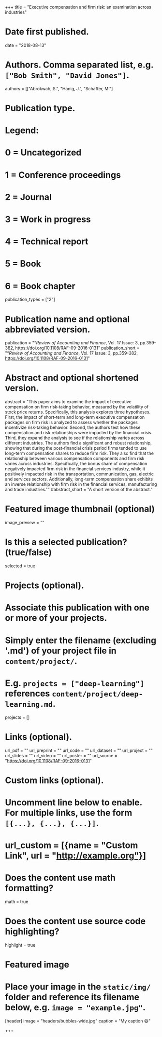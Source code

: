 +++
title = "Executive compensation and firm risk: an examination across industries"

# Date first published.
date = "2018-08-13"

# Authors. Comma separated list, e.g. `["Bob Smith", "David Jones"]`.
authors = [["Abrokwah, S.", "Hanig, J.", "Schaffer, M."]

# Publication type.
# Legend:
# 0 = Uncategorized
# 1 = Conference proceedings
# 2 = Journal
# 3 = Work in progress
# 4 = Technical report
# 5 = Book
# 6 = Book chapter
publication_types = ["2"]

# Publication name and optional abbreviated version.
publication = "“*Review of Accounting and Finance*, Vol. 17 Issue: 3, pp.359-382, https://doi.org/10.1108/RAF-09-2016-0131"
publication_short = "“*Review of Accounting and Finance*, Vol. 17 Issue: 3, pp.359-382, https://doi.org/10.1108/RAF-09-2016-0131"

# Abstract and optional shortened version.
abstract = "This paper aims to examine the impact of executive compensation on firm risk-taking behavior, measured by the volatility of stock price returns. Specifically, this analysis explores three hypotheses. First, the impact of short-term and long-term executive compensation packages on firm risk is analyzed to assess whether the packages incentivize risk-taking behavior. Second, the authors test how these compensation and risk relationships were impacted by the financial crisis. Third, they expand the analysis to see if the relationship varies across different industries. The authors find a significant and robust relationship, showing that during the post-financial crisis period firms tended to use long-term compensation shares to reduce firm risk. They also find that the relationship between various compensation components and firm risk varies across industries. Specifically, the bonus share of compensation negatively impacted firm risk in the financial services industry, while it positively impacted risk in the transportation, communication, gas, electric and services sectors. Additionally, long-term compensation share exhibits an inverse relationship with firm risk in the financial services, manufacturing and trade industries.""
#abstract_short = "A short version of the abstract."

# Featured image thumbnail (optional)
image_preview = ""

# Is this a selected publication? (true/false)
selected = true

# Projects (optional).
#   Associate this publication with one or more of your projects.
#   Simply enter the filename (excluding '.md') of your project file in `content/project/`.
#   E.g. `projects = ["deep-learning"]` references `content/project/deep-learning.md`.
projects = []

# Links (optional).
url_pdf = ""
url_preprint = ""
url_code = ""
url_dataset = ""
url_project = ""
url_slides = ""
url_video = ""
url_poster = ""
url_source = "https://doi.org/10.1108/RAF-09-2016-0131"

# Custom links (optional).
#   Uncomment line below to enable. For multiple links, use the form `[{...}, {...}, {...}]`.
# url_custom = [{name = "Custom Link", url = "http://example.org"}]

# Does the content use math formatting?
math = true

# Does the content use source code highlighting?
highlight = true

# Featured image
# Place your image in the `static/img/` folder and reference its filename below, e.g. `image = "example.jpg"`.
[header]
image = "headers/bubbles-wide.jpg"
caption = "My caption 😄"

+++

